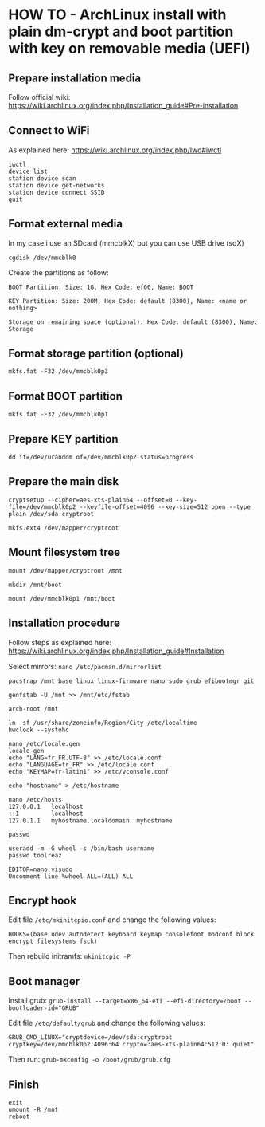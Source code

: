 # HOW TO - ArchLinux install with plain dm-crypt and boot partition with key on removable media (UEFI)

## Prepare installation media
Follow official wiki: https://wiki.archlinux.org/index.php/Installation_guide#Pre-installation

## Connect to WiFi
As explained here: https://wiki.archlinux.org/index.php/Iwd#iwctl
```
iwctl
device list
station device scan
station device get-networks
station device connect SSID
quit
```

## Format external media
In my case i use an SDcard (mmcblkX) but you can use USB drive (sdX)

```cgdisk /dev/mmcblk0```

Create the partitions as follow:
```
BOOT Partition: Size: 1G, Hex Code: ef00, Name: BOOT

KEY Partition: Size: 200M, Hex Code: default (8300), Name: <name or nothing>

Storage on remaining space (optional): Hex Code: default (8300), Name: Storage
```

## Format storage partition (optional)
```
mkfs.fat -F32 /dev/mmcblk0p3
```

## Format BOOT partition
```
mkfs.fat -F32 /dev/mmcblk0p1
```

## Prepare KEY partition
```
dd if=/dev/urandom of=/dev/mmcblk0p2 status=progress
```

## Prepare the main disk
```
cryptsetup --cipher=aes-xts-plain64 --offset=0 --key-file=/dev/mmcblk0p2 --keyfile-offset=4096 --key-size=512 open --type plain /dev/sda cryptroot 

mkfs.ext4 /dev/mapper/cryptroot
```

## Mount filesystem tree
```
mount /dev/mapper/cryptroot /mnt

mkdir /mnt/boot

mount /dev/mmcblk0p1 /mnt/boot
```

## Installation procedure
Follow steps as explained here: https://wiki.archlinux.org/index.php/Installation_guide#Installation

Select mirrors: ``nano /etc/pacman.d/mirrorlist``

```
pacstrap /mnt base linux linux-firmware nano sudo grub efibootmgr git

genfstab -U /mnt >> /mnt/etc/fstab

arch-root /mnt

ln -sf /usr/share/zoneinfo/Region/City /etc/localtime
hwclock --systohc

nano /etc/locale.gen
locale-gen
echo "LANG=fr_FR.UTF-8" >> /etc/locale.conf
echo "LANGUAGE=fr_FR" >> /etc/locale.conf
echo "KEYMAP=fr-latin1" >> /etc/vconsole.conf

echo "hostname" > /etc/hostname

nano /etc/hosts
127.0.0.1	localhost
::1		    localhost
127.0.1.1	myhostname.localdomain	myhostname

passwd

useradd -m -G wheel -s /bin/bash username
passwd toolreaz

EDITOR=nano visudo
Uncomment line %wheel ALL=(ALL) ALL
```

## Encrypt hook
Edit file ``/etc/mkinitcpio.conf`` and change the following values:
```
HOOKS=(base udev autodetect keyboard keymap consolefont modconf block encrypt filesystems fsck)
```
Then rebuild initramfs: ``mkinitcpio -P``

## Boot manager
Install grub: ``grub-install --target=x86_64-efi --efi-directory=/boot --bootloader-id="GRUB"``

Edit file ``/etc/default/grub`` and change the following values:
```
GRUB_CMD_LINUX="cryptdevice=/dev/sda:cryptroot cryptkey=/dev/mmcblk0p2:4096:64 crypto=:aes-xts-plain64:512:0: quiet"
```
Then run: ``grub-mkconfig -o /boot/grub/grub.cfg``

## Finish
```
exit
umount -R /mnt
reboot
```